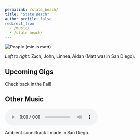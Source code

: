```yaml
---
permalink: /state_beach/
title: "State Beach"
author_profile: false
redirect_from: 
  - /music/
  - /state beach/
---
```


![People (minus matt)](https://imgur.com/hJ5FvC9.jpg)

_Left to right:_ Zach, John, Linnea, Aidan (Matt was in San Diego).

Upcoming Gigs
---
Check back in the Fall!


Other Music
---

<div>
  <audio controls>
    <source src="files/really_down.mp3" type="audio/mpeg">
  </audio>
</div>

Ambient soundtrack I made in San Diego.
